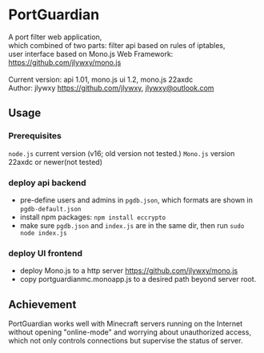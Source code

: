 # PortGuardian
A port filter web application,<br/>
which combined of two parts: filter api based on rules of iptables,<br/>
user interface based on Mono.js Web Framework: https://github.com/jlywxy/mono.js<br/><br/>
Current version: 
api 1.01, mono.js ui 1.2, mono.js 22axdc<br/>
Author: jlywxy https://github.com/jlywxy, jlywxy@outlook.com
## Usage
### Prerequisites
`node.js` current version (v16; old version not tested.)
`Mono.js` version 22axdc or newer(not tested)
### deploy api backend
* pre-define users and admins in `pgdb.json`, which formats are shown in `pgdb-default.json`
* install npm packages:
`npm install eccrypto`
* make sure `pgdb.json` and `index.js` are in the same dir, then run `sudo node index.js`
### deploy UI frontend
* deploy Mono.js to a http server https://github.com/jlywxy/mono.js
* copy portguardianmc.monoapp.js to a desired path beyond server root.

## Achievement
PortGuardian works well with Minecraft servers running on the Internet without opening "online-mode" and worrying about unauthorized access, which not only controls connections but supervise the status of server.